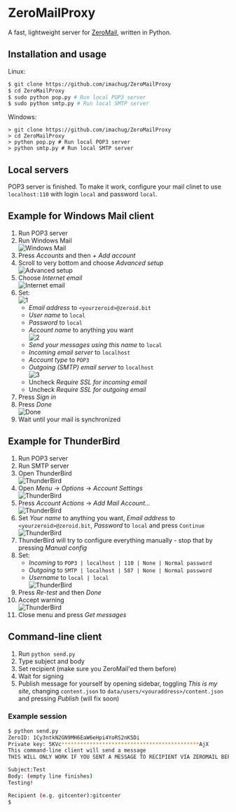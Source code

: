 # ZeroMailProxy

A fast, lightweight server for [ZeroMail](https://github.com/HelloZeroNet/ZeroMail), written in Python.

## Installation and usage

Linux:
```bash
$ git clone https://github.com/imachug/ZeroMailProxy
$ cd ZeroMailProxy
$ sudo python pop.py # Run local POP3 server
$ sudo python smtp.py # Run local SMTP server
```

Windows:
```
> git clone https://github.com/imachug/ZeroMailProxy
> cd ZeroMailProxy
> python pop.py # Run local POP3 server
> python smtp.py # Run local SMTP server
```

## Local servers

POP3 server is finished. To make it work, configure your mail clinet to use `localhost:110` with login `local` and password `local`.

## Example for Windows Mail client

1. Run POP3 server
2. Run Windows Mail  
![Windows Mail](images/winmail/1.png)  
3. Press *Accounts* and then *+ Add account*
4. Scroll to very bottom and choose *Advanced setup*  
![Advanced setup](images/winmail/2.png)  
5. Choose *Internet email*  
![Internet email](images/winmail/3.png)  
6. Set:  
![1](images/winmail/4.png)  
    - *Email address* to `<yourzeroid>@zeroid.bit`
    - *User name* to `local`
    - *Password* to `local`
    - *Account name* to anything you want  
![2](images/winmail/5.png)  
    - *Send your messages using this name* to `local`
    - *Incoming email server* to `localhost`
    - *Account type* to `POP3`
    - *Outgoing (SMTP) email server* to `localhost`  
![3](images/winmail/6.png)  
    - Uncheck *Require SSL for incoming email*
    - Uncheck *Require SSL for outgoing email*
7. Press *Sign in*
8. Press *Done*  
![Done](images/winmail/7.png)
9. Wait until your mail is synchronized

## Example for ThunderBird

1. Run POP3 server
2. Run SMTP server
3. Open ThunderBird  
![ThunderBird](images/thunderbird/1.png)  
4. Open *Menu* -> *Options* -> *Account Settings*  
![ThunderBird](images/thunderbird/2.png)  
5. Press *Account Actions* -> *Add Mail Account...*  
![ThunderBird](images/thunderbird/3.png)  
6. Set *Your name* to anything you want, *Email address* to `<yourzeroid>@zeroid.bit`, *Password* to `local` and press `Continue`  
![ThunderBird](images/thunderbird/4.png)  
7. ThunderBird will try to configure everything manually - stop that by pressing *Manual config*
8. Set:
    - *Incoming* to `POP3 | localhost | 110 | None | Normal password`
    - *Outgoing* to `SMTP | localhost | 587 | None | Normal password`
    - *Username* to `local | local`  
![ThunderBird](images/thunderbird/5.png)  
9. Press *Re-test* and then *Done*
10. Accept warning  
![ThunderBird](images/thunderbird/6.png)  
11. Close menu and press *Get messages*

## Command-line client

1. Run `python send.py`
2. Type subject and body
3. Set recipient (make sure you ZeroMail'ed them before)
4. Wait for signing
5. Publish message for yourself by opening sidebar, toggling *This is my site*, changing `content.json` to `data/users/<youraddress>/content.json` and pressing *Publish* (will fix soon)

### Example session

```bash
$ python send.py
ZeroID: 1Cy3ntkN2GN9MH6EaW6eHpi4YoRS2nK5Di
Private key: 5KVc********************************************AjX
This command-line client will send a message
THIS WILL ONLY WORK IF YOU SENT A MESSAGE TO RECIPIENT VIA ZEROMAIL BEFORE

Subject:Test
Body: (empty line finishes)
Testing!

Recipient (e.g. gitcenter):gitcenter
$
```